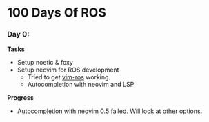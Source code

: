 # 100 Days Of ROS 

### Day 0:
**Tasks**
 - Setup noetic & foxy
 - Setup neovim for ROS development
      - Tried to get [vim-ros](https://github.com/taketwo/vim-ros/tree/master)
      working.
      - Autocompletion with neovim and LSP

 **Progress**
  - Autocompletion with neovim 0.5 failed. Will look at other options. 

